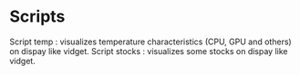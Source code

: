 # Scripts

Script temp : visualizes temperature characteristics (CPU, GPU and others) on dispay like vidget.
Script stocks : visualizes some stocks on dispay like vidget.
